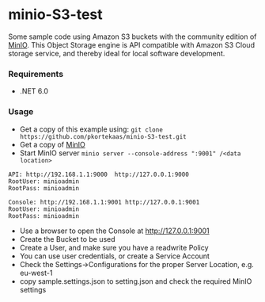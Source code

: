 # minio-S3-test
Some sample code using Amazon S3 buckets with the community edition of [MinIO](https://docs.min.io/).
This Object Storage engine is API compatible with Amazon S3 Cloud storage service, and thereby ideal for local software development.

### Requirements
- .NET 6.0

### Usage
- Get a copy of this example using: `git clone https://github.com/pkortekaas/minio-S3-test.git`
- Get a copy of [MinIO](https://docs.min.io/)
- Start MinIO server `minio server --console-address ":9001" /<data location>`
````
API: http://192.168.1.1:9000  http://127.0.0.1:9000
RootUser: minioadmin
RootPass: minioadmin

Console: http://192.168.1.1:9001 http://127.0.0.1:9001
RootUser: minioadmin
RootPass: minioadmin
````
- Use a browser to open the Console at http://127.0.0.1:9001
- Create the Bucket to be used
- Create a User, and make sure you have a readwrite Policy
- You can use user credentials, or create a Service Account
- Check the Settings->Configurations for the proper Server Location, e.g. eu-west-1
- copy sample.settings.json to setting.json and check the required MinIO settings

